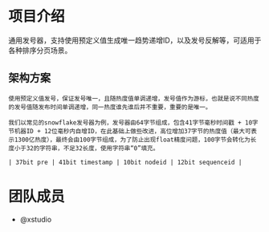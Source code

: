 # 项目介绍
通用发号器，支持使用预定义值生成唯一趋势递增ID，以及发号反解等，可适用于各种排序分页场景。
## 架构方案

    使用预定义值发号，保证发号唯一，且随热度值单调递增，发号值作为游标，也就是说不同热度的发号值随发布时间单调递增，同一热度谁先谁后并不重要，重要的是唯一。

    我们以常见的snowflake发号器为例，发号器由64字节组成，包含41字节毫秒时间戳 + 10字节机器ID + 12位毫秒内自增ID，在此基础上做些改进，高位增加37字节的热度值（最大可表示1300亿热度），最终会由100字节组成，为了防止出现float精度问题，100字节会转化为长度小于32的字符串，不足32长度，使用字符串“0”填充。 
   
    | 37bit pre | 41bit timestamp | 10bit nodeid | 12bit sequenceid |

# 团队成员  
* @xstudio
